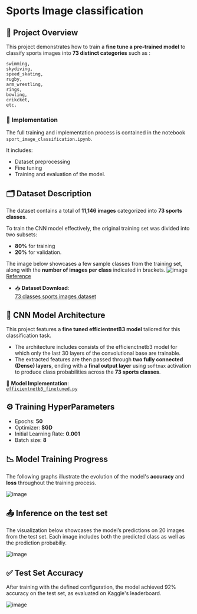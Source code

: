 # Sports Image classification

## 🏅 Project Overview
This project demonstrates how to train a __fine tune a pre-trained model__ to classify sports images into __73 distinct categories__ such as :

```
swimming,  
skydiving,  
speed_skating,
rugby,
arm_wrestling,
rings,
bowling,
crikcket,
etc.
```
### 🧪 Implementation

The full training and implementation process is contained in the notebook `sport_image_classification.ipynb`.

It includes:
- Dataset preprocessing
- Fine tuning<br>
- Training and evaluation of the model.

## 🗂️ Dataset Description
The dataset contains a total of __11,146 images__ categorized into __73 sports classes__.

To train the CNN model effectively, the original training set was divided into two subsets:<br>
- __80%__ for training<br>
- __20%__ for validation.

The image below showcases a few sample classes from the training set, along with the __number of images per class__ indicated in brackets.
![image](https://github.com/user-attachments/assets/973aa41f-ea67-42ae-95a9-27651a6168d5)<br>
[Reference](https://www.kaggle.com/competitions/open-cv-tf-project-2-image-classification-round-3/data)



- 📥 **Dataset Download**:  
  [73 classes sports images dataset](https://www.kaggle.com/competitions/open-cv-tf-project-2-image-classification-round-3/data)


## 🧠 CNN Model Architecture

This project features a **fine tuned efficientnetB3 model** tailored for this classification task.

- The architecture includes consists of the efficienctnetb3 model for which only the last 30 layers of the convolutional base are trainable.<br>
- The extracted features are then passed through **two fully connected (Dense) layers**, ending with a **final output layer** using `softmax` activation to produce class probabilities across the **73 sports classes**.

📄 **Model Implementation**:  
[`efficientnetb3_finetuned.py`](efficientnetb3_finetuned.py)

## ⚙️ Training HyperParameters

- Epochs: __50__
- Optimizer: __SGD__
- Initial Learning Rate: __0.001__
- Batch size: __8__

## 📉 Model Training Progress

The following graphs illustrate the evolution of the model's **accuracy** and **loss** throughout the training process.

![image](https://github.com/user-attachments/assets/f3160d89-1217-4f48-a258-5cb312fad15f)


## 📤 Inference on the test set
The visualization below showcases the model’s predictions on 20 images from the test set. Each image includes both the predicted class as well as the prediction probabiliy.

![image](https://github.com/user-attachments/assets/9732a483-fed1-4fa6-a7d7-4b350bb69ade)


## ✅ Test Set Accuracy

After training with the defined configuration, the model achieved 92% accuracy on the test set, as evaluated on Kaggle's leaderboard.

![image](https://github.com/user-attachments/assets/944c7a60-5e1c-4382-ab2f-fc059f0b2120)

